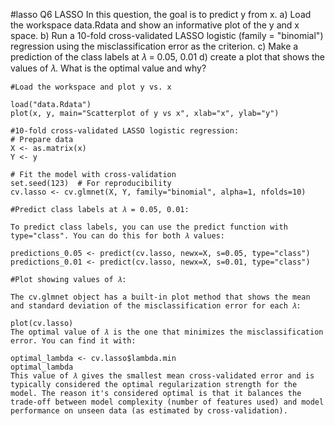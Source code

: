 #lasso 
Q6 LASSO In this question, the goal is to predict y from x. a) Load the workspace data.Rdata and show an informative plot of the y and x space. b) Run a 10-fold cross-validated LASSO logistic (family = "binomial") regression using the misclassification error as the criterion. c) Make a prediction of the class labels at 𝜆 = 0.05, 0.01 d) create a plot that shows the values of 𝜆. What is the optimal value and why?

```
#Load the workspace and plot y vs. x

load("data.Rdata")
plot(x, y, main="Scatterplot of y vs x", xlab="x", ylab="y")

#10-fold cross-validated LASSO logistic regression:
# Prepare data
X <- as.matrix(x)
Y <- y

# Fit the model with cross-validation
set.seed(123)  # For reproducibility
cv.lasso <- cv.glmnet(X, Y, family="binomial", alpha=1, nfolds=10)

#Predict class labels at 𝜆 = 0.05, 0.01:

To predict class labels, you can use the predict function with type="class". You can do this for both 𝜆 values:

predictions_0.05 <- predict(cv.lasso, newx=X, s=0.05, type="class")
predictions_0.01 <- predict(cv.lasso, newx=X, s=0.01, type="class")

#Plot showing values of 𝜆:

The cv.glmnet object has a built-in plot method that shows the mean and standard deviation of the misclassification error for each 𝜆:

plot(cv.lasso)
The optimal value of 𝜆 is the one that minimizes the misclassification error. You can find it with:

optimal_lambda <- cv.lasso$lambda.min
optimal_lambda
This value of 𝜆 gives the smallest mean cross-validated error and is typically considered the optimal regularization strength for the model. The reason it's considered optimal is that it balances the trade-off between model complexity (number of features used) and model performance on unseen data (as estimated by cross-validation).


```